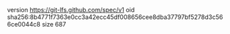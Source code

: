 version https://git-lfs.github.com/spec/v1
oid sha256:8b4771f7363e0cc3a42ecc45df008656cee8dba37797bf5278d3c566ce0044c8
size 687
